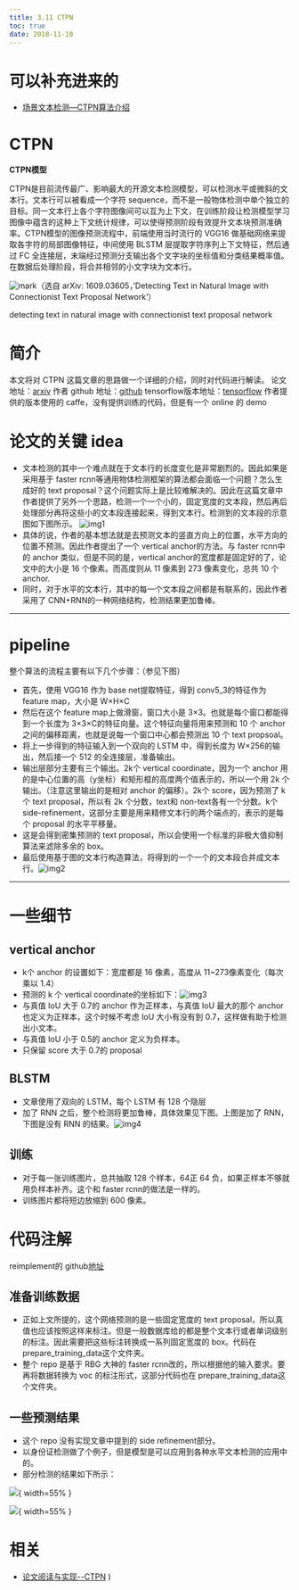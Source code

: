 ```yaml
---
title: 3.11 CTPN
toc: true
date: 2018-11-10
---
```


# 可以补充进来的

- [场景文本检测—CTPN算法介绍](https://mp.weixin.qq.com/s?__biz=MzU4MjQ3MDkwNA==&mid=2247485005&idx=1&sn=0d4fb43b8db2a8046c64a9cfcbf3f478&chksm=fdb69bdacac112cce05c8b735b4f8b1ccf2348bea55a30af2055fc328958bb8f1ffd0f819bd2&scene=21#wechat_redirect)


# CTPN



**CTPN模型**

CTPN是目前流传最广、影响最大的开源文本检测模型，可以检测水平或微斜的文本行。文本行可以被看成一个字符 sequence，而不是一般物体检测中单个独立的目标。同一文本行上各个字符图像间可以互为上下文，在训练阶段让检测模型学习图像中蕴含的这种上下文统计规律，可以使得预测阶段有效提升文本块预测准确率。CTPN模型的图像预测流程中，前端使用当时流行的 VGG16 做基础网络来提取各字符的局部图像特征，中间使用 BLSTM 层提取字符序列上下文特征，然后通过 FC 全连接层，末端经过预测分支输出各个文字块的坐标值和分类结果概率值。在数据后处理阶段，将合并相邻的小文字块为文本行。

![mark](http://images.iterate.site/blog/image/20190729/zFT8emNbkmo1.png?imageslim)（选自 arXiv: 1609.03605，’Detecting Text in Natural Image with Connectionist Text Proposal Network’）


detecting text in natural image with connectionist text proposal network

# 简介

本文将对 CTPN 这篇文章的思路做一个详细的介绍，同时对代码进行解读。
论文地址：[arxiv](https://arxiv.org/pdf/1609.03605.pdf)
作者 github 地址：[github](https://github.com/tianzhi0549/CTPN)
tensorflow版本地址：[tensorflow](https://github.com/eragonruan/text-detection-ctpn)
作者提供的版本使用的 caffe，没有提供训练的代码，但是有一个 online 的 demo


# 论文的关键 idea

- 文本检测的其中一个难点就在于文本行的长度变化是非常剧烈的。因此如果是采用基于 faster rcnn等通用物体检测框架的算法都会面临一个问题？怎么生成好的 text proposal？这个问题实际上是比较难解决的。因此在这篇文章中作者提供了另外一个思路，检测一个一个小的，固定宽度的文本段，然后再后处理部分再将这些小的文本段连接起来，得到文本行。检测到的文本段的示意图如下图所示。
  ![img1](http://slade-ruan.me/img/in-post/ctpn/in-post-1022-01.png)
- 具体的说，作者的基本想法就是去预测文本的竖直方向上的位置，水平方向的位置不预测。因此作者提出了一个 vertical anchor的方法。与 faster rcnn中的 anchor 类似，但是不同的是，vertical anchor的宽度都是固定好的了，论文中的大小是 16 个像素。而高度则从 11 像素到 273 像素变化，总共 10 个 anchor.
- 同时，对于水平的文本行，其中的每一个文本段之间都是有联系的，因此作者采用了 CNN+RNN的一种网络结构，检测结果更加鲁棒。

------

# pipeline

整个算法的流程主要有以下几个步骤：（参见下图）

- 首先，使用 VGG16 作为 base net提取特征，得到 conv5_3的特征作为 feature map，大小是 W×H×C
- 然后在这个 feature map上做滑窗，窗口大小是 3×3。也就是每个窗口都能得到一个长度为 3×3×C的特征向量。这个特征向量将用来预测和 10 个 anchor 之间的偏移距离，也就是说每一个窗口中心都会预测出 10 个 text propsoal。
- 将上一步得到的特征输入到一个双向的 LSTM 中，得到长度为 W×256的输出，然后接一个 512 的全连接层，准备输出。
- 输出层部分主要有三个输出。2k个 vertical coordinate，因为一个 anchor 用的是中心位置的高（y坐标）和矩形框的高度两个值表示的，所以一个用 2k 个输出。（注意这里输出的是相对 anchor 的偏移）。2k个 score，因为预测了 k 个 text proposal，所以有 2k 个分数，text和 non-text各有一个分数。k个 side-refinement，这部分主要是用来精修文本行的两个端点的，表示的是每个 proposal 的水平平移量。
- 这是会得到密集预测的 text proposal，所以会使用一个标准的非极大值抑制算法来滤除多余的 box。
- 最后使用基于图的文本行构造算法，将得到的一个一个的文本段合并成文本行。![img2](http://slade-ruan.me/img/in-post/ctpn/in-post-1022-02.png)

------

# 一些细节

## vertical anchor

- k个 anchor 的设置如下：宽度都是 16 像素，高度从 11~273像素变化（每次乘以 1.4）
- 预测的 k 个 vertical coordinate的坐标如下：![img3](http://slade-ruan.me/img/in-post/ctpn/in-post-1022-03.png)
- 与真值 IoU 大于 0.7的 anchor 作为正样本，与真值 IoU 最大的那个 anchor 也定义为正样本，这个时候不考虑 IoU 大小有没有到 0.7，这样做有助于检测出小文本。
- 与真值 IoU 小于 0.5的 anchor 定义为负样本。
- 只保留 score 大于 0.7的 proposal

## BLSTM

- 文章使用了双向的 LSTM，每个 LSTM 有 128 个隐层
- 加了 RNN 之后，整个检测将更加鲁棒，具体效果见下图。上图是加了 RNN，下图是没有 RNN 的结果。![img4](http://slade-ruan.me/img/in-post/ctpn/in-post-1022-04.png)

## 训练

- 对于每一张训练图片，总共抽取 128 个样本，64正 64 负，如果正样本不够就用负样本补齐。这个和 faster rcnn的做法是一样的。
- 训练图片都将短边放缩到 600 像素。

# 代码注解

reimplement的 github[地址](https://github.com/eragonruan/text-detection-ctpn)

## 准备训练数据

- 正如上文所提的，这个网络预测的是一些固定宽度的 text proposal，所以真值也应该按照这样来标注。但是一般数据库给的都是整个文本行或者单词级别的标注。因此需要把这些标注转换成一系列固定宽度的 box。代码在 prepare_training_data这个文件夹。
- 整个 repo 是基于 RBG 大神的 faster rcnn改的，所以根据他的输入要求。要再将数据转换为 voc 的标注形式，这部分代码也在 prepare_training_data这个文件夹。

## 一些预测结果

- 这个 repo 没有实现文章中提到的 side refinement部分。
- 以身份证检测做了个例子，但是模型是可以应用到各种水平文本检测的应用中的。
- 部分检测的结果如下所示：


![](http://images.iterate.site/blog/image/181106/LmEDH92jG0.png?imageslim){ width=55% }



![](http://images.iterate.site/blog/image/181106/HJ3ChhEb61.png?imageslim){ width=55% }



# 相关

- [论文阅读与实现--CTPN](http://slade-ruan.me/2017/10/22/text-detection-ctpn/)
)
